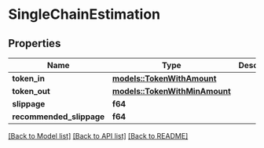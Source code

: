 # SingleChainEstimation

## Properties

Name | Type | Description | Notes
------------ | ------------- | ------------- | -------------
**token_in** | [**models::TokenWithAmount**](TokenWithAmount.md) |  | 
**token_out** | [**models::TokenWithMinAmount**](TokenWithMinAmount.md) |  | 
**slippage** | **f64** |  | 
**recommended_slippage** | **f64** |  | 

[[Back to Model list]](../README.md#documentation-for-models) [[Back to API list]](../README.md#documentation-for-api-endpoints) [[Back to README]](../README.md)


